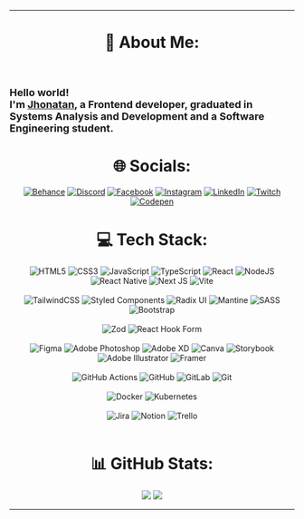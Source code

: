 
****

<div align="center">


# 💫 About Me:
<br><h1 align="left" style="font-size:18px;">Hello world!<br /> I'm <a href="https://www.linkedin.com/in/jhonatan-oliveira1693">Jhonatan</a>, a Frontend developer, graduated in Systems Analysis and Development and a Software Engineering student.</h1>


# 🌐 Socials:
[![Behance](https://img.shields.io/badge/Behance-1769ff?logo=behance&logoColor=white)](https://behance.net/jhonataoliveir11) [![Discord](https://img.shields.io/badge/Discord-%237289DA.svg?logo=discord&logoColor=white)](https://discord.gg/https://discord.gg/jhsvmujC) [![Facebook](https://img.shields.io/badge/Facebook-%231877F2.svg?logo=Facebook&logoColor=white)](https://facebook.com/eujhonatanoliveira) [![Instagram](https://img.shields.io/badge/Instagram-%23E4405F.svg?logo=Instagram&logoColor=white)](https://instagram.com/ojhonoliveira) [![LinkedIn](https://img.shields.io/badge/LinkedIn-%230077B5.svg?logo=linkedin&logoColor=white)](https://linkedin.com/in/jhonatan-oliveira1693) [![Twitch](https://img.shields.io/badge/Twitch-%239146FF.svg?logo=Twitch&logoColor=white)](https://twitch.tv/p3ves) [![Codepen](https://img.shields.io/badge/Codepen-000000?style=for-the-badge&logo=codepen&logoColor=white)](https://codepen.io/jhonbaratheon) 

# 💻 Tech Stack:
![HTML5](https://img.shields.io/badge/html5-%23E34F26.svg?style=flat-square&logo=html5&logoColor=white) 
![CSS3](https://img.shields.io/badge/css3-%231572B6.svg?style=flat-square&logo=css3&logoColor=white) 
![JavaScript](https://img.shields.io/badge/javascript-%23323330.svg?style=flat-square&logo=javascript&logoColor=%23F7DF1E) 
![TypeScript](https://img.shields.io/badge/typescript-%23007ACC.svg?style=flat-square&logo=typescript&logoColor=white)
![React](https://img.shields.io/badge/react-%2320232a.svg?style=flat-square&logo=react&logoColor=%2361DAFB) 
![NodeJS](https://img.shields.io/badge/node.js-6DA55F?style=flat-square&logo=node.js&logoColor=white) 
![React Native](https://img.shields.io/badge/react_native-%2320232a.svg?style=flat-square&logo=react&logoColor=%2361DAFB) 
![Next JS](https://img.shields.io/badge/Next-black?style=flat-square&logo=next.js&logoColor=white) 
![Vite](https://img.shields.io/badge/vite-%23646CFF.svg?style=flat-square&logo=vite&logoColor=white) 
<br />
<br />
![TailwindCSS](https://img.shields.io/badge/tailwindcss-%2338B2AC.svg?style=flat-square&logo=tailwind-css&logoColor=white) 
![Styled Components](https://img.shields.io/badge/styled--components-DB7093?style=flat-square&logo=styled-components&logoColor=white)
![Radix UI](https://img.shields.io/badge/radix%20ui-161618.svg?style=flat-square&logo=radix-ui&logoColor=white) 
![Mantine](https://img.shields.io/badge/Mantine-ffffff?style=flat-square&logo=Mantine&logoColor=339af0) 
![SASS](https://img.shields.io/badge/SASS-hotpink.svg?style=flat-square&logo=SASS&logoColor=white) 
![Bootstrap](https://img.shields.io/badge/bootstrap-%238511FA.svg?style=flat-square&logo=bootstrap&logoColor=white) 
<br />
<br />
![Zod](https://img.shields.io/badge/zod-%233068b7.svg?style=flat-square&logo=zod&logoColor=white) 
![React Hook Form](https://img.shields.io/badge/React%20Hook%20Form-%23EC5990.svg?style=flat-square&logo=reacthookform&logoColor=white)
<br />
<br />
![Figma](https://img.shields.io/badge/figma-%23F24E1E.svg?style=flat-square&logo=figma&logoColor=white) 
![Adobe Photoshop](https://img.shields.io/badge/adobe%20photoshop-%2331A8FF.svg?style=flat-square&logo=adobe%20photoshop&logoColor=white) 
![Adobe XD](https://img.shields.io/badge/Adobe%20XD-470137?style=flat-square&logo=Adobe%20XD&logoColor=#FF61F6) 
![Canva](https://img.shields.io/badge/Canva-%2300C4CC.svg?style=flat-square&logo=Canva&logoColor=white) 
![Storybook](https://img.shields.io/badge/-Storybook-FF4785?style=flat-square&logo=storybook&logoColor=white) 
![Adobe Illustrator](https://img.shields.io/badge/adobe%20illustrator-%23FF9A00.svg?style=flat-square&logo=adobe%20illustrator&logoColor=white) 
![Framer](https://img.shields.io/badge/Framer-black?style=flat-square&logo=framer&logoColor=blue) 
<br />
<br />
![GitHub Actions](https://img.shields.io/badge/github%20actions-%232671E5.svg?style=flat-square&logo=githubactions&logoColor=white) 
![GitHub](https://img.shields.io/badge/github-%23121011.svg?style=flat-square&logo=github&logoColor=white) 
![GitLab](https://img.shields.io/badge/gitlab-%23181717.svg?style=flat-square&logo=gitlab&logoColor=white) 
![Git](https://img.shields.io/badge/git-%23F05033.svg?style=flat-square&logo=git&logoColor=white) 
<br />
<br />
![Docker](https://img.shields.io/badge/docker-%230db7ed.svg?style=flat-square&logo=docker&logoColor=white) 
![Kubernetes](https://img.shields.io/badge/kubernetes-%23326ce5.svg?style=flat-square&logo=kubernetes&logoColor=white)
<br />
<br />
![Jira](https://img.shields.io/badge/jira-%230A0FFF.svg?style=flat-square&logo=jira&logoColor=white) 
![Notion](https://img.shields.io/badge/Notion-%23000000.svg?style=flat-square&logo=notion&logoColor=white) 
![Trello](https://img.shields.io/badge/Trello-%23026AA7.svg?style=flat-square&logo=Trello&logoColor=white)
<br />
<br />
<!--
<a href="https://app.rocketseat.com.br/me/jhonatan-oliveiradev"><img src="https://app.rocketseat.com.br/api/rocketid/share?slug=jhonatan-oliveiradev&type=card" width="280" alt="Jhonatan Oliveira's Rocket ID"/></a>
<br />
<br />
-->

# 📊 GitHub Stats:
![](https://github-readme-stats.vercel.app/api?username=jhonatan-oliveiradev&theme=synthwave&hide_border=false&include_all_commits=true&count_private=true) 
![](https://github-readme-stats.vercel.app/api/top-langs/?username=jhonatan-oliveiradev&theme=synthwave&hide_border=false&include_all_commits=true&count_private=true&layout=compact)

</div>


****  
